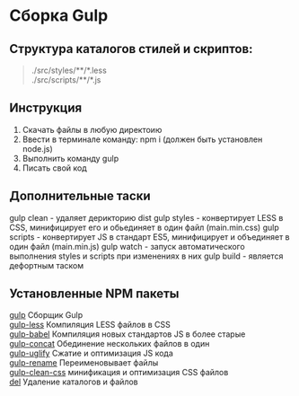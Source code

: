 # Сборка Gulp

## Структура каталогов стилей и скриптов:
>./src/styles/\*\*/\*.less  
>./src/scripts/\*\*/\*.js 

## Инструкция
1. Скачать файлы в любую директоию
2. Ввести в терминале команду: npm i (должен быть установлен node.js)
3. Выполнить команду gulp
4. Писать свой код

## Дополнительные таски 
gulp clean - удаляет дерикторию dist 
gulp styles - конвертирует LESS в CSS, минифицирует его и обьединяет в один файл (main.min.css)
gulp scripts - конвертирует JS в стандарт ES5, минифицирует и объединяет в один файл (main.min.js)
gulp watch - запуск автоматического выполнения styles и scripts при изменениях в них
gulp build - является дефортным таском 

## Установленные NPM пакеты
[gulp](https://www.npmjs.com/package/gulp) Сборщик Gulp  
[gulp-less](https://www.npmjs.com/package/gulp-less) Компиляция LESS файлов в CSS  
[gulp-babel](https://www.npmjs.com/package/gulp-babel) Компиляция новых стандартов JS в более старые  
[gulp-concat](https://www.npmjs.com/package/gulp-concat) Обединение нескольких файлов в один  
[gulp-uglify](https://www.npmjs.com/package/gulp-uglify) Сжатие и оптимизация JS кода  
[gulp-rename](https://www.npmjs.com/package/gulp-rename) Переименовывает файлы  
[gulp-clean-css](https://www.npmjs.com/package/gulp-clean-css) минификация и оптимизация CSS файлов  
[del](https://www.npmjs.com/package/del) Удаление каталогов и файлов
